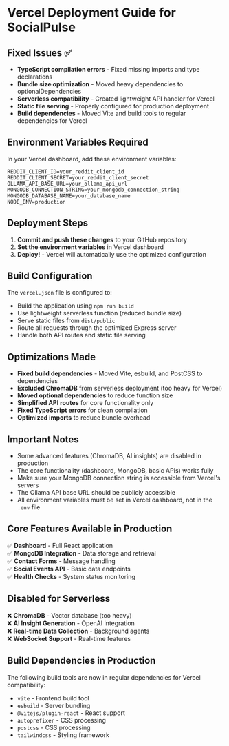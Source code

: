 # Vercel Deployment Guide for SocialPulse

## Fixed Issues ✅

- **TypeScript compilation errors** - Fixed missing imports and type declarations
- **Bundle size optimization** - Moved heavy dependencies to optionalDependencies
- **Serverless compatibility** - Created lightweight API handler for Vercel
- **Static file serving** - Properly configured for production deployment
- **Build dependencies** - Moved Vite and build tools to regular dependencies for Vercel

## Environment Variables Required

In your Vercel dashboard, add these environment variables:

```
REDDIT_CLIENT_ID=your_reddit_client_id
REDDIT_CLIENT_SECRET=your_reddit_client_secret
OLLAMA_API_BASE_URL=your_ollama_api_url
MONGODB_CONNECTION_STRING=your_mongodb_connection_string
MONGODB_DATABASE_NAME=your_database_name
NODE_ENV=production
```

## Deployment Steps

1. **Commit and push these changes** to your GitHub repository
2. **Set the environment variables** in Vercel dashboard  
3. **Deploy!** - Vercel will automatically use the optimized configuration

## Build Configuration

The `vercel.json` file is configured to:
- Build the application using `npm run build`
- Use lightweight serverless function (reduced bundle size)
- Serve static files from `dist/public`
- Route all requests through the optimized Express server
- Handle both API routes and static file serving

## Optimizations Made

- **Fixed build dependencies** - Moved Vite, esbuild, and PostCSS to dependencies
- **Excluded ChromaDB** from serverless deployment (too heavy for Vercel)
- **Moved optional dependencies** to reduce function size
- **Simplified API routes** for core functionality only
- **Fixed TypeScript errors** for clean compilation
- **Optimized imports** to reduce bundle overhead

## Important Notes

- Some advanced features (ChromaDB, AI insights) are disabled in production
- The core functionality (dashboard, MongoDB, basic APIs) works fully
- Make sure your MongoDB connection string is accessible from Vercel's servers
- The Ollama API base URL should be publicly accessible
- All environment variables must be set in Vercel dashboard, not in the `.env` file

## Core Features Available in Production

✅ **Dashboard** - Full React application  
✅ **MongoDB Integration** - Data storage and retrieval  
✅ **Contact Forms** - Message handling  
✅ **Social Events API** - Basic data endpoints  
✅ **Health Checks** - System status monitoring  

## Disabled for Serverless

❌ **ChromaDB** - Vector database (too heavy)  
❌ **AI Insight Generation** - OpenAI integration  
❌ **Real-time Data Collection** - Background agents  
❌ **WebSocket Support** - Real-time features

## Build Dependencies in Production

The following build tools are now in regular dependencies for Vercel compatibility:
- `vite` - Frontend build tool
- `esbuild` - Server bundling
- `@vitejs/plugin-react` - React support
- `autoprefixer` - CSS processing
- `postcss` - CSS processing
- `tailwindcss` - Styling framework
